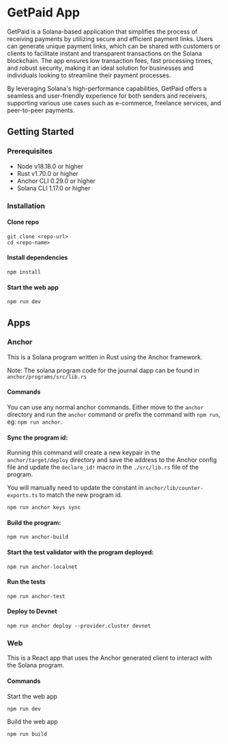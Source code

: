 # GetPaid App
GetPaid is a Solana-based application that simplifies the process of receiving payments by utilizing secure and efficient payment links. Users can generate unique payment links, which can be shared with customers or clients to facilitate instant and transparent transactions on the Solana blockchain. The app ensures low transaction fees, fast processing times, and robust security, making it an ideal solution for businesses and individuals looking to streamline their payment processes.

By leveraging Solana's high-performance capabilities, GetPaid offers a seamless and user-friendly experience for both senders and receivers, supporting various use cases such as e-commerce, freelance services, and peer-to-peer payments.

## Getting Started

### Prerequisites

- Node v18.18.0 or higher
- Rust v1.70.0 or higher
- Anchor CLI 0.29.0 or higher
- Solana CLI 1.17.0 or higher

### Installation

#### Clone repo

```shell
git clone <repo-url>
cd <repo-name>
```

#### Install dependencies

```shell
npm install
```

#### Start the web app

```
npm run dev
```

## Apps

### Anchor

This is a Solana program written in Rust using the Anchor framework.

Note: The solana program code for the journal dapp can be found in `anchor/programs/src/lib.rs`

#### Commands

You can use any normal anchor commands. Either move to the `anchor` directory and run the `anchor` command or prefix the command with `npm run`, eg: `npm run anchor`.

#### Sync the program id:

Running this command will create a new keypair in the `anchor/target/deploy` directory and save the address to the Anchor config file and update the `declare_id!` macro in the `./src/lib.rs` file of the program.

You will manually need to update the constant in `anchor/lib/counter-exports.ts` to match the new program id.

```shell
npm run anchor keys sync
```

#### Build the program:

```shell
npm run anchor-build
```

#### Start the test validator with the program deployed:

```shell
npm run anchor-localnet
```

#### Run the tests

```shell
npm run anchor-test
```

#### Deploy to Devnet

```shell
npm run anchor deploy --provider.cluster devnet
```

### Web

This is a React app that uses the Anchor generated client to interact with the Solana program.

#### Commands

Start the web app

```shell
npm run dev
```

Build the web app

```shell
npm run build
```
